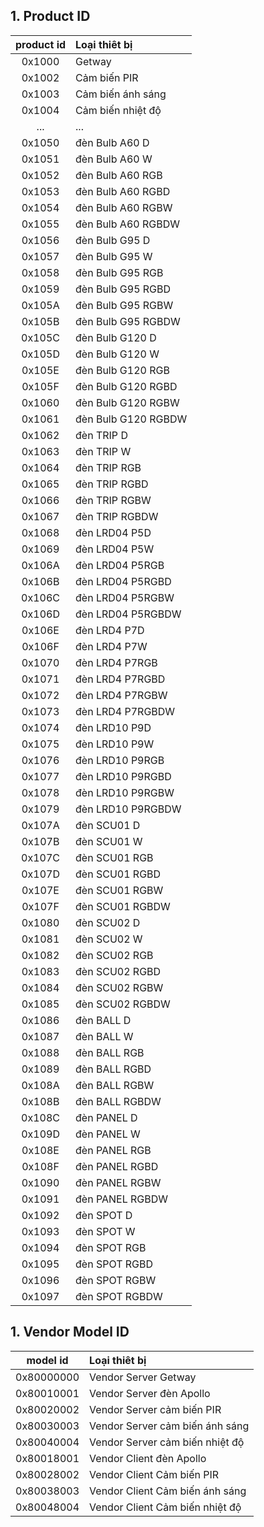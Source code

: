 ## 1. Product ID

| product id | Loại thiêt bị |
| :---: | :--- |
| 0x1000 | Getway |
| 0x1002 | Cảm biến PIR |
| 0x1003 | Cảm biến ánh sáng |
| 0x1004 | Cảm biến nhiệt độ |
| ... | ... |
| 0x1050 | đèn Bulb A60 D |
| 0x1051 | đèn Bulb A60 W |
| 0x1052 | đèn Bulb A60 RGB |
| 0x1053 | đèn Bulb A60 RGBD |
| 0x1054 | đèn Bulb A60 RGBW |
| 0x1055 | đèn Bulb A60 RGBDW |
| 0x1056 | đèn Bulb G95 D |
| 0x1057 | đèn Bulb G95 W |
| 0x1058 | đèn Bulb G95 RGB |
| 0x1059 | đèn Bulb G95 RGBD |
| 0x105A | đèn Bulb G95 RGBW |
| 0x105B | đèn Bulb G95 RGBDW |
| 0x105C | đèn Bulb G120 D |
| 0x105D | đèn Bulb G120 W |
| 0x105E | đèn Bulb G120 RGB |
| 0x105F | đèn Bulb G120 RGBD |
| 0x1060 | đèn Bulb G120 RGBW |
| 0x1061 | đèn Bulb G120 RGBDW |
| 0x1062 | đèn TRIP D |
| 0x1063 | đèn TRIP W |
| 0x1064 | đèn TRIP RGB |
| 0x1065 | đèn TRIP RGBD |
| 0x1066 | đèn TRIP RGBW |
| 0x1067 | đèn TRIP RGBDW |
| 0x1068 | đèn LRD04 P5D |
| 0x1069 | đèn LRD04 P5W |
| 0x106A | đèn LRD04 P5RGB |
| 0x106B | đèn LRD04 P5RGBD |
| 0x106C | đèn LRD04 P5RGBW |
| 0x106D | đèn LRD04 P5RGBDW |
| 0x106E | đèn LRD4 P7D |
| 0x106F | đèn LRD4 P7W |
| 0x1070 | đèn LRD4 P7RGB |
| 0x1071 | đèn LRD4 P7RGBD |
| 0x1072 | đèn LRD4 P7RGBW |
| 0x1073 | đèn LRD4 P7RGBDW |
| 0x1074 | đèn LRD10 P9D |
| 0x1075 | đèn LRD10 P9W |
| 0x1076 | đèn LRD10 P9RGB |
| 0x1077 | đèn LRD10 P9RGBD |
| 0x1078 | đèn LRD10 P9RGBW |
| 0x1079 | đèn LRD10 P9RGBDW |
| 0x107A | đèn SCU01 D |
| 0x107B | đèn SCU01 W |
| 0x107C | đèn SCU01 RGB |
| 0x107D | đèn SCU01 RGBD |
| 0x107E | đèn SCU01 RGBW |
| 0x107F | đèn SCU01 RGBDW |
| 0x1080 | đèn SCU02 D |
| 0x1081 | đèn SCU02 W |
| 0x1082 | đèn SCU02 RGB |
| 0x1083 | đèn SCU02 RGBD |
| 0x1084 | đèn SCU02 RGBW |
| 0x1085 | đèn SCU02 RGBDW |
| 0x1086 | đèn BALL D |
| 0x1087 | đèn BALL W |
| 0x1088 | đèn BALL RGB |
| 0x1089 | đèn BALL RGBD |
| 0x108A | đèn BALL RGBW |
| 0x108B | đèn BALL RGBDW |
| 0x108C | đèn PANEL D |
| 0x109D | đèn PANEL W |
| 0x108E | đèn PANEL RGB |
| 0x108F | đèn PANEL RGBD |
| 0x1090 | đèn PANEL RGBW |
| 0x1091 | đèn PANEL RGBDW |
| 0x1092 | đèn SPOT D |
| 0x1093 | đèn SPOT W |
| 0x1094 | đèn SPOT RGB |
| 0x1095 | đèn SPOT RGBD |
| 0x1096 | đèn SPOT RGBW |
| 0x1097 | đèn SPOT RGBDW |

## 1. Vendor Model ID

| model id | Loại thiêt bị |
| :---: | :--- |
| 0x80000000 | Vendor Server Getway |
| 0x80010001 | Vendor Server đèn Apollo |
| 0x80020002 | Vendor Server cảm biến PIR |
| 0x80030003 | Vendor Server cảm biến ánh sáng |
| 0x80040004 | Vendor Server cảm biến nhiệt độ |
| 0x80018001 | Vendor Client đèn Apollo |
| 0x80028002 | Vendor Client Cảm biến PIR |
| 0x80038003 | Vendor Client Cảm biến ánh sáng |
| 0x80048004 | Vendor Client Cảm biến nhiệt độ |
